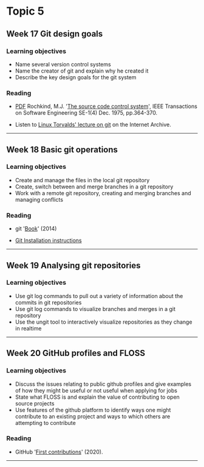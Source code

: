 # Topic 5

## Week 17 Git design goals

### Learning objectives

- Name several version control systems
- Name the creator of git and explain why he created it
- Describe the key design goals for the git system

### Reading

- [PDF](../08-PDF/The%20source%20code%20control%20system.pdf) Rochkind, M.J. '[The source code control system](https://ieeexplore.ieee.org/document/6312866)', IEEE Transactions on Software Engineering SE-1(4) Dec. 1975, pp.364-370.

- Listen to [Linux Torvalds' lecture on git](https://archive.org/details/LinusTorvaldsOnGittechTalk) on the Internet Archive.

---

## Week 18 Basic git operations

### Learning objectives

- Create and manage the files in the local git repository
- Create, switch between and merge branches in a git repository
- Work with a remote git repository, creating and merging branches and managing conflicts

### Reading

- git '[Book](https://git-scm.com/book/en/v2)' (2014)

- [Git Installation instructions](../08-PDF/Week%2018%20worksheet-1.pdf)

---

## Week 19 Analysing git repositories

### Learning objectives

- Use git log commands to pull out a variety of information about the commits in git repositories
- Use git log commands to visualize branches and merges in a git repository
- Use the ungit tool to interactively visualize repositories as they change in realtime

---

## Week 20 GitHub profiles and FLOSS

### Learning objectives

- Discuss the issues relating to public github profiles and give examples of how they might be useful or not useful when applying for jobs
- State what FLOSS is and explain the value of contributing to open source projects
- Use features of the github platform to identify ways one might contribute to an existing project and ways to which others are attempting to contribute

### Reading

-  GitHub '[First contributions](https://github.com/firstcontributions/first-contributions)' (2020).

---

